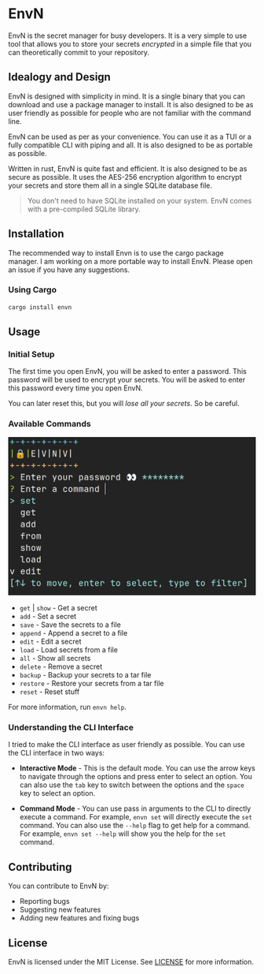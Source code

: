 # EnvN

EnvN is the secret manager for busy developers. It is a very simple to use tool that allows you to store your secrets *encrypted* in a simple file
that you can theoretically commit to your repository.

## Idealogy and Design

EnvN is designed with simplicity in mind. It is a single binary that you can download and use a package manager to install. It is also designed to be as user friendly as possible for people who are not familiar with the command line.

EnvN can be used as per as your convenience. You can use it as a TUI or a fully compatible CLI with piping and all. It is also designed to be as portable as possible.

Written in rust, EnvN is quite fast and efficient. It is also designed to be as secure as possible. It uses the AES-256 encryption algorithm to encrypt your secrets and store them all in a single SQLite database file.

> You don't need to have SQLite installed on your system. EnvN comes with a pre-compiled SQLite library.

## Installation

The recommended way to install Envn is to use the cargo package manager.
I am working on a more portable way to install EnvN.
Please open an issue if you have any suggestions.

### Using Cargo

```bash
cargo install envn
```

## Usage

### Initial Setup

The first time you open EnvN, you will be asked to enter a password. This password will be used to encrypt your secrets. You will be asked to enter this password every time you open EnvN.

You can later reset this, but you will *lose all your secrets*. So be careful.

### Available Commands

![Main](/assets/main.png)

- `get` | `show` - Get a secret
- `add` - Set a secret
- `save` - Save the secrets to a file
- `append` - Append a secret to a file
- `edit` - Edit a secret
- `load` - Load secrets from a file
- `all` - Show all secrets
- `delete` - Remove a secret
- `backup` - Backup your secrets to a tar file
- `restore` - Restore your secrets from a tar file
- `reset` - Reset stuff

For more information, run `envn help`.

### Understanding the CLI Interface

I tried to make the CLI interface as user friendly as possible. You can use the CLI interface in two ways:

- **Interactive Mode** - This is the default mode. You can use the arrow keys to navigate through the options and press enter to select an option. You can also use the `tab` key to switch between the options and the `space` key to select an option.

- **Command Mode** - You can use pass in arguments to the CLI to directly execute a command. For example, `envn set` will directly execute the `set` command. You can also use the `--help` flag to get help for a command. For example, `envn set --help` will show you the help for the `set` command.

## Contributing

You can contribute to EnvN by:

- Reporting bugs
- Suggesting new features
- Adding new features and fixing bugs

## License

EnvN is licensed under the MIT License. See [LICENSE](/LICENSE) for more information.

